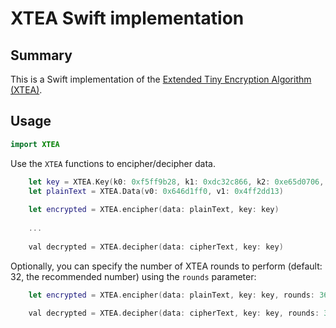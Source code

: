 # XTEA Swift implementation
## Summary
This is a Swift implementation of the [Extended Tiny Encryption Algorithm (XTEA)](https://en.wikipedia.org/wiki/XTEA).


## Usage

``` swift
import XTEA
```

Use the `XTEA` functions to encipher/decipher data.

``` swift
    let key = XTEA.Key(k0: 0xf5ff9b28, k1: 0xdc32c866, k2: 0xe65d0706, k3: 0xf6a2189c)
    let plainText = XTEA.Data(v0: 0x646d1ff0, v1: 0x4ff2dd13)
    
    let encrypted = XTEA.encipher(data: plainText, key: key)
    
    ...
    
    val decrypted = XTEA.decipher(data: cipherText, key: key)
```
 
Optionally, you can specify the number of XTEA rounds to perform (default: 32, the recommended number) using the `rounds` parameter: 

``` swift
    let encrypted = XTEA.encipher(data: plainText, key: key, rounds: 36)
  
    val decrypted = XTEA.decipher(data: cipherText, key: key, rounds: 36)
```

